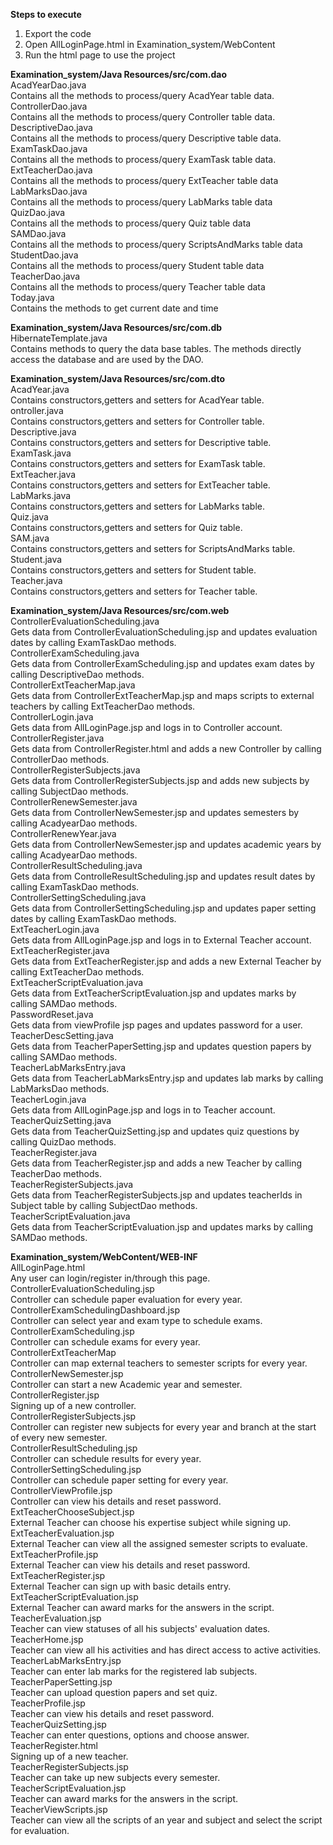 **Steps to execute**
1. Export the code
2. Open AllLoginPage.html in Examination_system/WebContent
3. Run the html page to use the project

**Examination_system/Java Resources/src/com.dao**  
AcadYearDao.java  
Contains all the methods to process/query AcadYear table data.  
ControllerDao.java  
Contains all the methods to process/query Controller table data.  
DescriptiveDao.java  
Contains all the methods to process/query Descriptive table data.  
ExamTaskDao.java  
Contains all the methods to process/query ExamTask table data.  
ExtTeacherDao.java  
Contains all the methods to process/query ExtTeacher table data  
LabMarksDao.java  
Contains all the methods to process/query LabMarks table data  
QuizDao.java  
Contains all the methods to process/query Quiz table data  
SAMDao.java  
Contains all the methods to process/query ScriptsAndMarks table data  
StudentDao.java  
Contains all the methods to process/query Student table data  
TeacherDao.java  
Contains all the methods to process/query Teacher table data  
Today.java  
Contains the methods to get current date and time  

**Examination_system/Java Resources/src/com.db**  
HibernateTemplate.java  
Contains methods to query the data base tables. The methods directly access the database and are used by the DAO.  

**Examination_system/Java Resources/src/com.dto**  
AcadYear.java  
Contains constructors,getters and setters for AcadYear table.  
ontroller.java  
Contains constructors,getters and setters for Controller table.  
Descriptive.java  
Contains constructors,getters and setters for Descriptive table.  
ExamTask.java  
Contains constructors,getters and setters for ExamTask table.  
ExtTeacher.java  
Contains constructors,getters and setters for ExtTeacher table.  
LabMarks.java  
Contains constructors,getters and setters for LabMarks table.  
Quiz.java  
Contains constructors,getters and setters for Quiz table.  
SAM.java  
Contains constructors,getters and setters for ScriptsAndMarks table.  
Student.java  
Contains constructors,getters and setters for Student table.  
Teacher.java  
Contains constructors,getters and setters for Teacher table.  

**Examination_system/Java Resources/src/com.web**  
ControllerEvaluationScheduling.java  
Gets data from ControllerEvaluationScheduling.jsp and updates evaluation dates by calling ExamTaskDao methods.  
ControllerExamScheduling.java  
Gets data from ControllerExamScheduling.jsp and updates exam dates by calling DescriptiveDao methods.  
ControllerExtTeacherMap.java  
Gets data from ControllerExtTeacherMap.jsp and maps scripts to external teachers by calling ExtTeacherDao methods.  
ControllerLogin.java  
Gets data from AllLoginPage.jsp and logs in to Controller account.  
ControllerRegister.java  
Gets data from ControllerRegister.html and adds a new Controller by calling ControllerDao methods.  
ControllerRegisterSubjects.java  
Gets data from ControllerRegisterSubjects.jsp and adds new subjects by calling SubjectDao methods.  
ControllerRenewSemester.java  
Gets data from ControllerNewSemester.jsp and updates semesters by calling AcadyearDao methods.  
ControllerRenewYear.java  
Gets data from ControllerNewSemester.jsp and updates academic years by calling AcadyearDao methods.  
ControllerResultScheduling.java  
Gets data from ControlleResultScheduling.jsp and updates result dates by calling ExamTaskDao methods.  
ControllerSettingScheduling.java  
Gets data from ControllerSettingScheduling.jsp and updates paper setting dates by calling ExamTaskDao methods.  
ExtTeacherLogin.java  
Gets data from AllLoginPage.jsp and logs in to External Teacher account.  
ExtTeacherRegister.java  
Gets data from ExtTeacherRegister.jsp and adds a new External Teacher by calling ExtTeacherDao methods.  
ExtTeacherScriptEvaluation.java  
Gets data from ExtTeacherScriptEvaluation.jsp and updates marks by calling SAMDao methods.  
PasswordReset.java  
Gets data from viewProfile jsp pages and updates password for a user.  
TeacherDescSetting.java  
Gets data from TeacherPaperSetting.jsp and updates question papers by calling SAMDao methods.  
TeacherLabMarksEntry.java  
Gets data from TeacherLabMarksEntry.jsp and updates lab marks by calling LabMarksDao methods.  
TeacherLogin.java  
Gets data from AllLoginPage.jsp and logs in to Teacher account.  
TeacherQuizSetting.java  
Gets data from TeacherQuizSetting.jsp and updates quiz questions by calling QuizDao methods.  
TeacherRegister.java  
Gets data from TeacherRegister.jsp and adds a new Teacher by calling TeacherDao methods.  
TeacherRegisterSubjects.java  
Gets data from TeacherRegisterSubjects.jsp and updates teacherIds in Subject table by calling SubjectDao methods.  
TeacherScriptEvaluation.java  
Gets data from TeacherScriptEvaluation.jsp and updates marks by calling SAMDao methods.  

**Examination_system/WebContent/WEB-INF**  
AllLoginPage.html  
Any user can login/register in/through this page.  
ControllerEvaluationScheduling.jsp  
Controller can schedule paper evaluation for every year.  
ControllerExamSchedulingDashboard.jsp  
Controller can select year and exam type to schedule exams.  
ControllerExamScheduling.jsp  
Controller can schedule exams for every year.  
ControllerExtTeacherMap  
Controller can map external teachers to semester scripts for every year.  
ControllerNewSemester.jsp  
Controller can start a new Academic year and semester.  
ControllerRegister.jsp  
Signing up of a new controller.  
ControllerRegisterSubjects.jsp  
Controller can register new subjects for every year and branch at the start of every new semester.  
ControllerResultScheduling.jsp  
Controller can schedule results for every year.  
ControllerSettingScheduling.jsp  
Controller can schedule paper setting for every year.  
ControllerViewProfile.jsp  
Controller can view his details and reset password.  
ExtTeacherChooseSubject.jsp  
External Teacher can choose his expertise subject while signing up.  
ExtTeacherEvaluation.jsp  
External Teacher can view all the assigned semester scripts to evaluate.  
ExtTeacherProfile.jsp  
External Teacher can view his details and reset password.  
ExtTeacherRegister.jsp  
External Teacher can sign up with basic details entry.  
ExtTeacherScriptEvaluation.jsp  
External Teacher can award marks for the answers in the script.  
TeacherEvaluation.jsp  
Teacher can view statuses of all his subjects' evaluation dates.  
TeacherHome.jsp  
Teacher can view all his activities and has direct access to active activities.  
TeacherLabMarksEntry.jsp  
Teacher can enter lab marks for the registered lab subjects.  
TeacherPaperSetting.jsp  
Teacher can upload question papers and set quiz.  
TeacherProfile.jsp  
Teacher can view his details and reset password.  
TeacherQuizSetting.jsp  
Teacher can enter questions, options and choose answer.  
TeacherRegister.html  
Signing up of a new teacher.  
TeacherRegisterSubjects.jsp  
Teacher can take up new subjects every semester.  
TeacherScriptEvaluation.jsp  
Teacher can award marks for the answers in the script.  
TeacherViewScripts.jsp  
Teacher can view all the scripts of an year and subject and select the script for evaluation.

  
